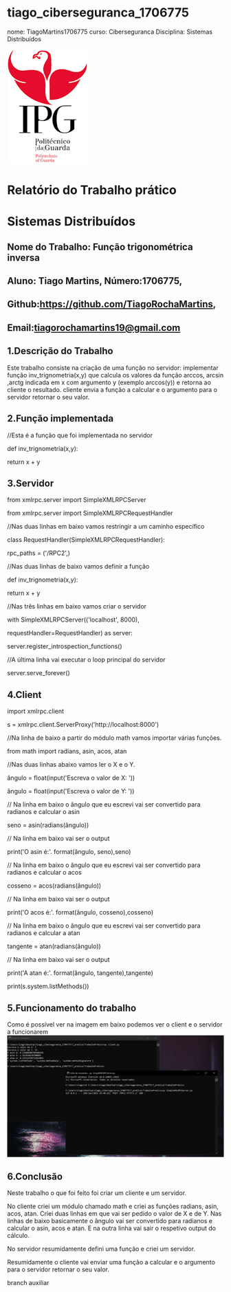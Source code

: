 ﻿# tiago_ciberseguranca_1706775
nome: TiagoMartins1706775
curso: Ciberseguranca 
Disciplina: Sistemas Distribuídos

![alt text](./imagens/IPG.png)

# Relatório do Trabalho prático
# Sistemas Distribuídos

## Nome do Trabalho: Função trigonométrica inversa



## Aluno: Tiago Martins, Número:1706775,
## Github:https://github.com/TiagoRochaMartins, 
## Email:tiagorochamartins19@gmail.com

## 1.Descrição do Trabalho
Este trabalho consiste na criação de uma função no servidor: implementar função inv_trignometria(x,y) que calcula os valores da função arccos, arcsin ,arctg 
indicada em x com argumento y (exemplo arccos(y)) e retorna ao cliente o resultado. 
cliente envia a função a calcular e o argumento para o servidor retornar o seu valor. 

## 2.Função implementada	
  //Esta é a função que foi implementada no servidor
  <p >def inv_trignometria(x,y):</p>
    <p >return x + y</p> 

## 3.Servidor	

<p >from xmlrpc.server import SimpleXMLRPCServer</p>
<p >from xmlrpc.server import SimpleXMLRPCRequestHandler</p>

//Nas duas linhas em baixo vamos restringir a um caminho específico
<p >class RequestHandler(SimpleXMLRPCRequestHandler):</p>
    <p >rpc_paths = ('/RPC2',)</p>

//Nas duas linhas de baixo vamos definir a função
<p >def inv_trignometria(x,y):</p>
   <p >return x + y</p>    

//Nas três linhas em baixo vamos criar o servidor
<p >with SimpleXMLRPCServer(('localhost', 8000),</p>
                       <p >requestHandler=RequestHandler) as server:</p>
    <p >server.register_introspection_functions()</p>

//A última linha vai executar o loop principal do servidor
    <p >server.serve_forever()</p>

## 4.Client	

<p >import xmlrpc.client</p>

<p >s = xmlrpc.client.ServerProxy('http://localhost:8000')</p>

//Na linha de baixo a partir do módulo math vamos importar várias funções.
<p >from math import radians, asin, acos, atan</p>

//Nas duas linhas abaixo vamos ler o X e o Y.
<p >ângulo = float(input('Escreva o valor de X: '))</p>
<p >ângulo = float(input('Escreva o valor de Y: '))</p>

// Na linha em baixo o ângulo que eu escrevi vai ser convertido para radianos e calcular o asin
<p >seno = asin(radians(ângulo))</p>
// Na linha em baixo vai ser o output
<p >print('O asin é:'. format(ângulo, seno),seno)</p>
// Na linha em baixo o ângulo que eu escrevi vai ser convertido para radianos e calcular o acos
<p >cosseno = acos(radians(ângulo))</p>
// Na linha em baixo vai ser o output
<p >print('O acos é:'. format(ângulo, cosseno),cosseno)</p>
// Na linha em baixo o ângulo que eu escrevi vai ser convertido para radianos e calcular a atan
<p >tangente = atan(radians(ângulo))</p>
// Na linha em baixo vai ser o output
<p >print('A atan é:'. format(ângulo, tangente),tangente)</p>

<p >print(s.system.listMethods())</p>

## 5.Funcionamento do trabalho	
Como é possível ver na imagem em baixo podemos ver o client e o servidor a funcionarem
![alt text](./Afuncionar.PNG)
## 6.Conclusão
<p >Neste trabalho o que foi feito foi criar um cliente e um servidor.</p>
<p >No cliente criei um módulo chamado math e criei as funções radians, asin, acos, atan.
Criei duas linhas em que vai ser pedido o valor de X e de Y.
Nas linhas de baixo basicamente o ângulo vai ser convertido para radianos e calcular o asin, acos e atan.
E na outra linha vai sair o respetivo output do cálculo.</p>
<p >No servidor resumidamente defini uma função e criei um servidor.</p>
<p >Resumidamente o cliente vai enviar uma função a calcular e o argumento para o servidor retornar o seu valor.</p>





branch auxiliar


